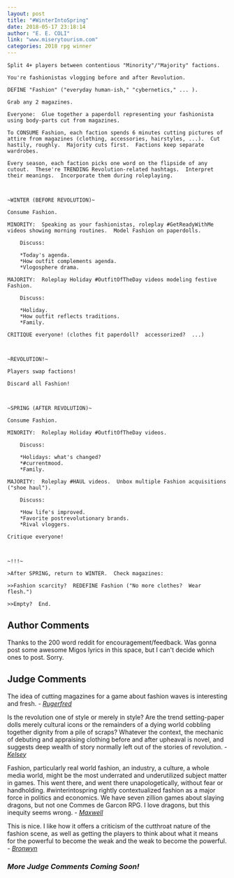 ```yaml
---
layout: post
title: "#WinterIntoSpring"
date: 2018-05-17 23:18:14
author: "E. E. COLI"
link: "www.miserytourism.com"
categories: 2018 rpg winner
---
```

```
Split 4+ players between contentious "Minority"/"Majority" factions.  

You're fashionistas vlogging before and after Revolution. 

DEFINE "Fashion" ("everyday human-ish," "cybernetics," ... ).

Grab any 2 magazines.

Everyone:  Glue together a paperdoll representing your fashionista using body-parts cut from magazines.

To CONSUME Fashion, each faction spends 6 minutes cutting pictures of attire from magazines (clothing, accessories, hairstyles, ...).  Cut hastily, roughly.  Majority cuts first.  Factions keep separate wardrobes.

Every season, each faction picks one word on the flipside of any cutout.  These're TRENDING Revolution-related hashtags.  Interpret their meanings.  Incorporate them during roleplaying.



~WINTER (BEFORE REVOLUTION)~

Consume Fashion.

MINORITY:  Speaking as your fashionistas, roleplay #GetReadyWithMe videos showing morning routines.  Model Fashion on paperdolls.  

	Discuss:

	*Today's agenda.
	*How outfit complements agenda.
	*Vlogosphere drama.

MAJORITY:  Roleplay Holiday #OutfitOfTheDay videos modeling festive Fashion.  

	Discuss:

	*Holiday.
	*How outfit reflects traditions.
	*Family.

CRITIQUE everyone! (clothes fit paperdoll?  accessorized?  ...)



~REVOLUTION!~

Players swap factions!

Discard all Fashion!



~SPRING (AFTER REVOLUTION)~

Consume Fashion.

MINORITY:  Roleplay Holiday #OutfitOfTheDay videos.

	Discuss:

	*Holidays: what's changed?
	*#currentmood.
	*Family.

MAJORITY:  Roleplay #HAUL videos.  Unbox multiple Fashion acquisitions ("shoe haul").

	Discuss:

	*How life's improved.
	*Favorite postrevolutionary brands.
	*Rival vloggers.

Critique everyone!



~!!!~

>After SPRING, return to WINTER.  Check magazines:

>>Fashion scarcity?  REDEFINE Fashion ("No more clothes?  Wear flesh.")

>>Empty?  End.

```
## Author Comments 

Thanks to the 200 word reddit for encouragement/feedback.  Was gonna post some awesome Migos lyrics in this space, but I can't decide which ones to post.  Sorry.

## Judge Comments 

The idea of cutting magazines for a game about fashion waves is interesting and fresh. - [*Rugerfred*]({{site.baseurl}}/judges)

Is the revolution one of style or merely in style? Are the trend setting-paper dolls merely cultural icons or the remainders of a dying world cobbling together dignity from a pile of scraps? Whatever the context, the mechanic of debuting and appraising clothing before and after upheaval is novel, and suggests deep wealth of story normally left out of the stories of revolution. - [*Kelsey*]({{site.baseurl}}/judges)

Fashion, particularly real world fashion, an industry, a culture, a whole media world, might be the most underrated and underutilized subject matter in games. This went there, and went there unapologetically, without fear or handholding. #winterintospring rightly contextualized fashion as a major force in politics and economics. We have seven zillion games about slaying dragons, but not one Commes de Garcon RPG. I love dragons, but this inequity seems wrong. - [*Maxwell*]({{site.baseurl}}/judges)

This is nice. I like how it offers a criticism of the cutthroat nature of the fashion scene, as well as getting the players to think about what it means for the powerful to become the weak and the weak to become the powerful. - [*Bronwyn*]({{site.baseurl}}/judges)

### *More Judge Comments Coming Soon!* 
